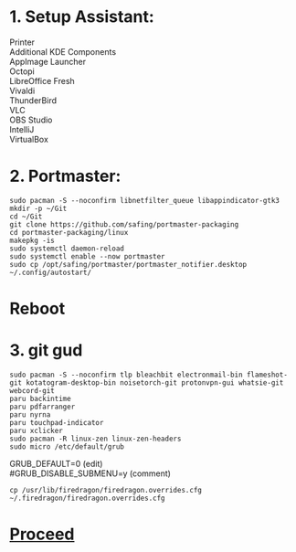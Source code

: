 # 1. Setup Assistant:

Printer<br>
Additional KDE Components<br>
AppImage Launcher<br>
Octopi<br>
LibreOffice Fresh<br>
Vivaldi<br>
ThunderBird<br>
VLC<br>
OBS Studio<br>
IntelliJ<br>
VirtualBox<br>

# 2. Portmaster:

```
sudo pacman -S --noconfirm libnetfilter_queue libappindicator-gtk3
mkdir -p ~/Git
cd ~/Git
git clone https://github.com/safing/portmaster-packaging
cd portmaster-packaging/linux
makepkg -is
sudo systemctl daemon-reload
sudo systemctl enable --now portmaster
sudo cp /opt/safing/portmaster/portmaster_notifier.desktop ~/.config/autostart/
```

# Reboot

# 3. git gud

```
sudo pacman -S --noconfirm tlp bleachbit electronmail-bin flameshot-git kotatogram-desktop-bin noisetorch-git protonvpn-gui whatsie-git webcord-git
paru backintime
paru pdfarranger
paru nyrna
paru touchpad-indicator
paru xclicker
sudo pacman -R linux-zen linux-zen-headers
sudo micro /etc/default/grub
```
GRUB_DEFAULT=0 (edit)<br>
#GRUB_DISABLE_SUBMENU=y (comment)
```
cp /usr/lib/firedragon/firedragon.overrides.cfg ~/.firedragon/firedragon.overrides.cfg
```

# [Proceed](https://github.com/hookstdev/OmniGuides/blob/omni/OS/Android/nqmido.md)
